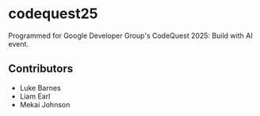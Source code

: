 # codequest25
Programmed for Google Developer Group's CodeQuest 2025: Build with AI event.

## Contributors
- Luke Barnes
- Liam Earl
- Mekai Johnson
